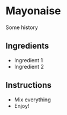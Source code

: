 # Mayonaise

Some history

## Ingredients

- Ingredient 1
- Ingredient 2

## Instructions

- Mix everything
- Enjoy!

